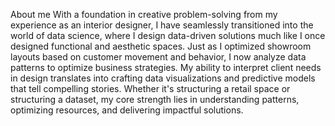 About me
With a foundation in creative problem-solving from my experience as an interior designer, I have seamlessly transitioned into the world of data science, where I design data-driven solutions much like I once designed functional and aesthetic spaces. Just as I optimized showroom layouts based on customer movement and behavior, I now analyze data patterns to optimize business strategies. My ability to interpret client needs in design translates into crafting data visualizations and predictive models that tell compelling stories. Whether it's structuring a retail space or structuring a dataset, my core strength lies in understanding patterns, optimizing resources, and delivering impactful solutions.
